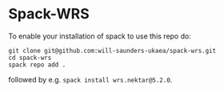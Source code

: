# Spack-WRS

To enable your installation of spack to use this repo do:

```
git clone git@github.com:will-saunders-ukaea/spack-wrs.git
cd spack-wrs
spack repo add .
```

followed by e.g. `spack install wrs.nektar@5.2.0`.


